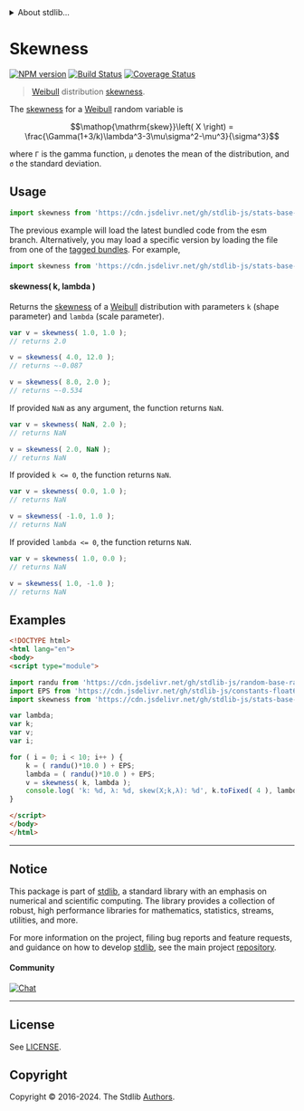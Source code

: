 <!--

@license Apache-2.0

Copyright (c) 2018 The Stdlib Authors.

Licensed under the Apache License, Version 2.0 (the "License");
you may not use this file except in compliance with the License.
You may obtain a copy of the License at

   http://www.apache.org/licenses/LICENSE-2.0

Unless required by applicable law or agreed to in writing, software
distributed under the License is distributed on an "AS IS" BASIS,
WITHOUT WARRANTIES OR CONDITIONS OF ANY KIND, either express or implied.
See the License for the specific language governing permissions and
limitations under the License.

-->


<details>
  <summary>
    About stdlib...
  </summary>
  <p>We believe in a future in which the web is a preferred environment for numerical computation. To help realize this future, we've built stdlib. stdlib is a standard library, with an emphasis on numerical and scientific computation, written in JavaScript (and C) for execution in browsers and in Node.js.</p>
  <p>The library is fully decomposable, being architected in such a way that you can swap out and mix and match APIs and functionality to cater to your exact preferences and use cases.</p>
  <p>When you use stdlib, you can be absolutely certain that you are using the most thorough, rigorous, well-written, studied, documented, tested, measured, and high-quality code out there.</p>
  <p>To join us in bringing numerical computing to the web, get started by checking us out on <a href="https://github.com/stdlib-js/stdlib">GitHub</a>, and please consider <a href="https://opencollective.com/stdlib">financially supporting stdlib</a>. We greatly appreciate your continued support!</p>
</details>

# Skewness

[![NPM version][npm-image]][npm-url] [![Build Status][test-image]][test-url] [![Coverage Status][coverage-image]][coverage-url] <!-- [![dependencies][dependencies-image]][dependencies-url] -->

> [Weibull][weibull-distribution] distribution [skewness][skewness].

<!-- Section to include introductory text. Make sure to keep an empty line after the intro `section` element and another before the `/section` close. -->

<section class="intro">

The [skewness][skewness] for a [Weibull][weibull-distribution] random variable is

<!-- <equation class="equation" label="eq:weibull_skewness" align="center" raw="\operatorname{skew}\left( X \right) = \frac{\Gamma(1+3/k)\lambda^3-3\mu\sigma^2-\mu^3}{\sigma^3}" alt="Skewness for a Weibull distribution."> -->

```math
\mathop{\mathrm{skew}}\left( X \right) = \frac{\Gamma(1+3/k)\lambda^3-3\mu\sigma^2-\mu^3}{\sigma^3}
```

<!-- <div class="equation" align="center" data-raw-text="\operatorname{skew}\left( X \right) = \frac{\Gamma(1+3/k)\lambda^3-3\mu\sigma^2-\mu^3}{\sigma^3}" data-equation="eq:weibull_skewness">
    <img src="https://cdn.jsdelivr.net/gh/stdlib-js/stdlib@51534079fef45e990850102147e8945fb023d1d0/lib/node_modules/@stdlib/stats/base/dists/weibull/skewness/docs/img/equation_weibull_skewness.svg" alt="Skewness for a Weibull distribution.">
    <br>
</div> -->

<!-- </equation> -->

where `Γ` is the gamma function, `μ` denotes the mean of the distribution, and `σ` the standard deviation.

</section>

<!-- /.intro -->

<!-- Package usage documentation. -->



<section class="usage">

## Usage

```javascript
import skewness from 'https://cdn.jsdelivr.net/gh/stdlib-js/stats-base-dists-weibull-skewness@esm/index.mjs';
```
The previous example will load the latest bundled code from the esm branch. Alternatively, you may load a specific version by loading the file from one of the [tagged bundles](https://github.com/stdlib-js/stats-base-dists-weibull-skewness/tags). For example,

```javascript
import skewness from 'https://cdn.jsdelivr.net/gh/stdlib-js/stats-base-dists-weibull-skewness@v0.2.2-esm/index.mjs';
```

#### skewness( k, lambda )

Returns the [skewness][skewness] of a [Weibull][weibull-distribution] distribution with parameters `k` (shape parameter) and `lambda` (scale parameter).

```javascript
var v = skewness( 1.0, 1.0 );
// returns 2.0

v = skewness( 4.0, 12.0 );
// returns ~-0.087

v = skewness( 8.0, 2.0 );
// returns ~-0.534
```

If provided `NaN` as any argument, the function returns `NaN`.

```javascript
var v = skewness( NaN, 2.0 );
// returns NaN

v = skewness( 2.0, NaN );
// returns NaN
```

If provided `k <= 0`, the function returns `NaN`.

```javascript
var v = skewness( 0.0, 1.0 );
// returns NaN

v = skewness( -1.0, 1.0 );
// returns NaN
```

If provided `lambda <= 0`, the function returns `NaN`.

```javascript
var v = skewness( 1.0, 0.0 );
// returns NaN

v = skewness( 1.0, -1.0 );
// returns NaN
```

</section>

<!-- /.usage -->

<!-- Package usage notes. Make sure to keep an empty line after the `section` element and another before the `/section` close. -->

<section class="notes">

</section>

<!-- /.notes -->

<!-- Package usage examples. -->

<section class="examples">

## Examples

<!-- eslint no-undef: "error" -->

```html
<!DOCTYPE html>
<html lang="en">
<body>
<script type="module">

import randu from 'https://cdn.jsdelivr.net/gh/stdlib-js/random-base-randu@esm/index.mjs';
import EPS from 'https://cdn.jsdelivr.net/gh/stdlib-js/constants-float64-eps@esm/index.mjs';
import skewness from 'https://cdn.jsdelivr.net/gh/stdlib-js/stats-base-dists-weibull-skewness@esm/index.mjs';

var lambda;
var k;
var v;
var i;

for ( i = 0; i < 10; i++ ) {
    k = ( randu()*10.0 ) + EPS;
    lambda = ( randu()*10.0 ) + EPS;
    v = skewness( k, lambda );
    console.log( 'k: %d, λ: %d, skew(X;k,λ): %d', k.toFixed( 4 ), lambda.toFixed( 4 ), v.toFixed( 4 ) );
}

</script>
</body>
</html>
```

</section>

<!-- /.examples -->

<!-- Section to include cited references. If references are included, add a horizontal rule *before* the section. Make sure to keep an empty line after the `section` element and another before the `/section` close. -->

<section class="references">

</section>

<!-- /.references -->

<!-- Section for related `stdlib` packages. Do not manually edit this section, as it is automatically populated. -->

<section class="related">

</section>

<!-- /.related -->

<!-- Section for all links. Make sure to keep an empty line after the `section` element and another before the `/section` close. -->


<section class="main-repo" >

* * *

## Notice

This package is part of [stdlib][stdlib], a standard library with an emphasis on numerical and scientific computing. The library provides a collection of robust, high performance libraries for mathematics, statistics, streams, utilities, and more.

For more information on the project, filing bug reports and feature requests, and guidance on how to develop [stdlib][stdlib], see the main project [repository][stdlib].

#### Community

[![Chat][chat-image]][chat-url]

---

## License

See [LICENSE][stdlib-license].


## Copyright

Copyright &copy; 2016-2024. The Stdlib [Authors][stdlib-authors].

</section>

<!-- /.stdlib -->

<!-- Section for all links. Make sure to keep an empty line after the `section` element and another before the `/section` close. -->

<section class="links">

[npm-image]: http://img.shields.io/npm/v/@stdlib/stats-base-dists-weibull-skewness.svg
[npm-url]: https://npmjs.org/package/@stdlib/stats-base-dists-weibull-skewness

[test-image]: https://github.com/stdlib-js/stats-base-dists-weibull-skewness/actions/workflows/test.yml/badge.svg?branch=v0.2.2
[test-url]: https://github.com/stdlib-js/stats-base-dists-weibull-skewness/actions/workflows/test.yml?query=branch:v0.2.2

[coverage-image]: https://img.shields.io/codecov/c/github/stdlib-js/stats-base-dists-weibull-skewness/main.svg
[coverage-url]: https://codecov.io/github/stdlib-js/stats-base-dists-weibull-skewness?branch=main

<!--

[dependencies-image]: https://img.shields.io/david/stdlib-js/stats-base-dists-weibull-skewness.svg
[dependencies-url]: https://david-dm.org/stdlib-js/stats-base-dists-weibull-skewness/main

-->

[chat-image]: https://img.shields.io/gitter/room/stdlib-js/stdlib.svg
[chat-url]: https://app.gitter.im/#/room/#stdlib-js_stdlib:gitter.im

[stdlib]: https://github.com/stdlib-js/stdlib

[stdlib-authors]: https://github.com/stdlib-js/stdlib/graphs/contributors

[umd]: https://github.com/umdjs/umd
[es-module]: https://developer.mozilla.org/en-US/docs/Web/JavaScript/Guide/Modules

[deno-url]: https://github.com/stdlib-js/stats-base-dists-weibull-skewness/tree/deno
[deno-readme]: https://github.com/stdlib-js/stats-base-dists-weibull-skewness/blob/deno/README.md
[umd-url]: https://github.com/stdlib-js/stats-base-dists-weibull-skewness/tree/umd
[umd-readme]: https://github.com/stdlib-js/stats-base-dists-weibull-skewness/blob/umd/README.md
[esm-url]: https://github.com/stdlib-js/stats-base-dists-weibull-skewness/tree/esm
[esm-readme]: https://github.com/stdlib-js/stats-base-dists-weibull-skewness/blob/esm/README.md
[branches-url]: https://github.com/stdlib-js/stats-base-dists-weibull-skewness/blob/main/branches.md

[stdlib-license]: https://raw.githubusercontent.com/stdlib-js/stats-base-dists-weibull-skewness/main/LICENSE

[weibull-distribution]: https://en.wikipedia.org/wiki/Weibull_distribution

[skewness]: https://en.wikipedia.org/wiki/Skewness

</section>

<!-- /.links -->
